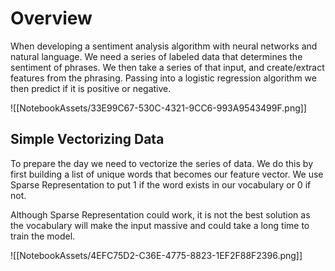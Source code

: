 # Overview
When developing a sentiment analysis algorithm with neural networks and natural language. We need a series of labeled data that determines the sentiment of phrases. We then take a series of that input, and create/extract features from the phrasing. Passing into a logistic regression algorithm we then predict if it is positive or negative.

![[NotebookAssets/33E99C67-530C-4321-9CC6-993A9543499F.png]]

## Simple Vectorizing Data
To prepare the day we need to vectorize the series of data. We do this by first building a list of unique words that becomes our feature vector. We use Sparse Representation to put 1 if the word exists in our vocabulary or 0 if not.

Although Sparse Representation could work, it is not the best solution as the vocabulary will make the input massive and could take a long time to train the model.

![[NotebookAssets/4EFC75D2-C36E-4775-8823-1EF2F88F2396.png]]